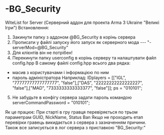 # -BG_Security
WiteList for Server
(Серверний аддон для проекта Arma 3 Ukraine "Великі Ігри")
Встановлення:
1. Закинути папку з аддоном @BG_Security в корінь сервера
2. Прописати у файлі запуску його запуск як серверного мода ---  "-serverMod=@BG_Security"
3. Для клієнтів він не потрібен!
4. Перекинути папку userconfig в корінь серверу та налаштувати файл config.hpp
В самому файлі config.hpp всього два рядка:
- масив з користувачами і інформацією по ним
- пароль адміністратора
Наприклад: 
IDplayers = [["IGL", "77777777777777777", "false"],["DAS", "22222222222222227", "false"],["MAD", "7333333333333377", "false"]];
ps = "010101";
5. Не забудьте в конфігу сервера задати пароль командою
serverCommandPassword = "010101";

Як це працює:
При старті в гру гравця перевіряється по трьом параметрам GUID, NickName, Status Ban
Якщо не проходить етап перевірки гравець викидається з сервера з зазначенням причини.
Також все записується в лог сервера з приставкою "BG_Security:"
